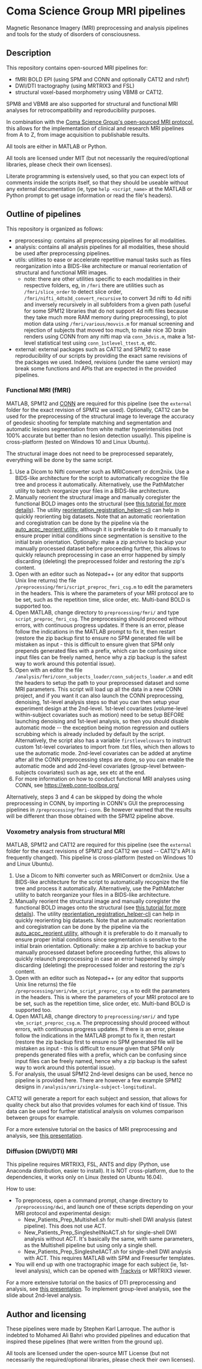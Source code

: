 # Coma Science Group MRI pipelines

Magnetic Resonance Imagery (MRI) preprocessing and analysis pipelines and tools for the study of disorders of consciousness.

## Description

This repository contains open-sourced MRI pipelines for:

* fMRI BOLD EPI (using SPM and CONN and optionally CAT12 and rshrf)
* DWI/DTI tractography (using MRTRIX3 and FSL)
* structural voxel-based morphometry using VBM8 or CAT12.

SPM8 and VBM8 are also supported for structural and functional MRI analyses for retrocompatibility and reproducibility purposes.

In combination with the [Coma Science Group's open-sourced MRI protocol](https://github.com/lrq3000/mri_protocol), this allows for the implementation of clinical and research MRI pipelines from A to Z, from image acquisition to publishable results.

All tools are either in MATLAB or Python.

All tools are licensed under MIT (but not necessarily the required/optional libraries, please check their own licenses).

Literate programming is extensively used, so that you can expect lots of comments inside the scripts itself, so that they should be useable without any external documentation (ie, type `help <script_name>` at the MATLAB or Python prompt to get usage information or read the file's headers).

## Outline of pipelines

This repository is organized as follows:
* preprocessing: contains all preprocessing pipelines for all modalities.
* analysis: contains all analysis pipelines for all modalities, these should be used after preprocessing pipelines.
* utils: utilities to ease or accelerate repetitive manual tasks such as files reorganization into a BIDS-like architecture or manual reorientation of structural and functional MRI images.
    * note: there are other utilities specific to each modalities in their respective folders, eg, in `/fmri` there are utilities such as `/fmri/slice_order` to detect slice order, `/fmri/nifti_4dto3d_convert_recursive` to convert 3d nifti to 4d nifti and inversely recursively in all subfolders from a given path (useful for some SPM12 libraries that do not support 4d nifti files because they take much more RAM memory during preprocessing), to plot motion data using `/fmri/various/movvis.m` for manual screening and rejection of subjects that moved too much, to make nice 3D brain renders using CONN from any nifti map via `conn_3dvis.m`, make a 1st-level statistical test using `conn_1stlevel_ttest.m`, etc.
* external: external packages such as CAT12 and SPM12 to ease reproducibility of our scripts by providing the exact same revisions of the packages we used. Indeed, revisions (under the same version) may break some functions and APIs that are expected in the provided pipelines.

### Functional MRI (fMRI)

MATLAB, SPM12 and [CONN](https://www.nitrc.org/projects/conn) are required for this pipeline (see the `external` folder for the exact revision of SPM12 we used). Optionally, CAT12 can be used for the preprocessing of the structural image to leverage the accuracy of geodesic shooting for template matching and segmentation and automatic lesions segmentation from white matter hyperintensities (not 100% accurate but better than no lesion detection usually). This pipeline is cross-platform (tested on Windows 10 and Linux Ubuntu).

The structural image does not need to be preprocessed separately, everything will be done by the same script.

1. Use a Dicom to Nifti converter such as MRIConvert or dcm2niix. Use a BIDS-like architecture for the script to automatically recognize the file tree and process it automatically. Alternatively, use the PathMatcher utility to batch reorganize your files in a BIDS-like architecture.
2. Manually reorient the structural image and manually coregister the functional BOLD images onto the structural (see [this tutorial for more details](https://github.com/lrq3000/neuro_slides/blob/master/csg-mri-mini-workshop-2017/csg-lecture-mri.pdf)). The utility [reorientation_registration_helper-cli](https://github.com/lrq3000/pathmatcher/blob/master/reorientation_registration_helper-cli.py) can help in quickly reorienting big datasets. Note that an automatic reorientation and coregistration can be done by the pipeline via the [auto_acpc_reorient utility](https://github.com/lrq3000/auto_acpc_reorient), although it is preferable to do it manually to ensure proper initial conditions since segmentation is sensitive to the initial brain orientation. Optionally: make a zip archive to backup your manually processed dataset before proceeding further, this allows to quickly relaunch preprocessing in case an error happened by simply discarding (deleting) the preprocessed folder and restoring the zip's content.
3. Open with an editor such as Notepad++ (or any editor that supports Unix line returns) the file `/preprocessing/fmri/script_preproc_fmri_csg.m` to edit the parameters in the headers. This is where the parameters of your MRI protocol are to be set, such as the repetition time, slice order, etc. Multi-band BOLD is supported too.
4. Open MATLAB, change directory to `preprocessing/fmri/` and type `script_preproc_fmri_csg`. The preprocessing should proceed without errors, with continuous progress updates. If there is an error, please follow the indications in the MATLAB prompt to fix it, then restart (restore the zip backup first to ensure no SPM generated file will be mistaken as input - this is difficult to ensure given that SPM only prepends generated files with a prefix, which can be confusing since input files can be freely named, hence why a zip backup is the safest way to work around this potential issue).
5. Open with an editor the file `/analysis/fmri/conn_subjects_loader/conn_subjects_loader.m` and edit the headers to setup the path to your preprocessed dataset and some MRI parameters. This script will load up all the data in a new CONN project, and if you want it can also launch the CONN preprocessing, denoising, 1st-level analysis steps so that you can then setup your experiment design at the 2nd-level. 1st-level covariates (volume-level within-subject covariates such as motion) need to be setup BEFORE launching denoising and 1st-level analysis, so then you should disable automatic mode -- the exception being motion regression and outliers scrubbing which is already included by default by the script. Alternatively, the script also has a variable `firstlevelcovars` to instruct custom 1st-level covariates to import from .txt files, which then allows to use the automatic mode. 2nd-level covariates can be added at anytime after all the CONN preprocessing steps are done, so you can enable the automatic mode and add 2nd-level covariates (group-level between-subjects covariates) such as age, sex etc at the end.
6. For more information on how to conduct functional MRI analyses using CONN, see https://web.conn-toolbox.org/

Alternatively, steps 3 and 4 can be skipped by doing the whole preprocessing in CONN, by importing in CONN's GUI the preprocessing pipelines in `/preprocessing/fmri-conn`. Be however warned that the results will be different than those obtained with the SPM12 pipeline above.

### Voxometry analysis from structural MRI

MATLAB, SPM12 and CAT12 are required for this pipeline (see the `external` folder for the exact revisions of SPM12 and CAT12 we used -- CAT12's API is frequently changed). This pipeline is cross-platform (tested on Windows 10 and Linux Ubuntu).

1. Use a Dicom to Nifti converter such as MRIConvert or dcm2niix. Use a BIDS-like architecture for the script to automatically recognize the file tree and process it automatically. Alternatively, use the PathMatcher utility to batch reorganize your files in a BIDS-like architecture.
2. Manually reorient the structural image and manually coregister the functional BOLD images onto the structural (see [this tutorial for more details](https://github.com/lrq3000/neuro_slides/blob/master/csg-mri-mini-workshop-2017/csg-lecture-mri.pdf)). The utility [reorientation_registration_helper-cli](https://github.com/lrq3000/pathmatcher/blob/master/reorientation_registration_helper-cli.py) can help in quickly reorienting big datasets. Note that an automatic reorientation and coregistration can be done by the pipeline via the [auto_acpc_reorient utility](https://github.com/lrq3000/auto_acpc_reorient), although it is preferable to do it manually to ensure proper initial conditions since segmentation is sensitive to the initial brain orientation. Optionally: make a zip archive to backup your manually processed dataset before proceeding further, this allows to quickly relaunch preprocessing in case an error happened by simply discarding (deleting) the preprocessed folder and restoring the zip's content.
3. Open with an editor such as Notepad++ (or any editor that supports Unix line returns) the file `/preprocessing/smri/vbm_script_preproc_csg.m` to edit the parameters in the headers. This is where the parameters of your MRI protocol are to be set, such as the repetition time, slice order, etc. Multi-band BOLD is supported too.
4. Open MATLAB, change directory to `preprocessing/smri/` and type `vbm_script_preproc_csg.m`. The preprocessing should proceed without errors, with continuous progress updates. If there is an error, please follow the indications in the MATLAB prompt to fix it, then restart (restore the zip backup first to ensure no SPM generated file will be mistaken as input - this is difficult to ensure given that SPM only prepends generated files with a prefix, which can be confusing since input files can be freely named, hence why a zip backup is the safest way to work around this potential issue).
5. For analysis, the usual SPM12 2nd-level designs can be used, hence no pipeline is provided here. There are however a few example SPM12 designs in `/analysis/smri/single-subject-longitudinal`.

CAT12 will generate a report for each subject and session, that allows for quality check but also that provides volumes for each kind of tissue. This data can be used for further statistical analysis on volumes comparison between groups for example.

For a more extensive tutorial on the basics of MRI preprocessing and analysis, see [this presentation](https://github.com/lrq3000/neuro_slides/blob/master/csg-mri-mini-workshop-2017/csg-lecture-mri.pdf).

### Diffusion (DWI/DTI) MRI

This pipeline requires MRTRIX3, FSL, ANTS and dipy (Python, use Anaconda distribution, easier to install). It is NOT cross-platform, due to the dependencies, it works only on Linux (tested on Ubuntu 16.04).

How to use:
* To preprocess, open a command prompt, change directory to `/preprocessing/dwi`, and launch one of these scripts depending on your MRI protocol and experimental design:
    * New_Patients_Prep_Multishell.sh for multi-shell DWI analysis (latest pipeline). This does not use ACT.
    * New_Patients_Prep_SingleshellNoACT.sh for single-shell DWI analysis without ACT. It's basically the same, with same parameters, as the Multishell pipeline but using only a single shell.
    * New_Patients_Prep_SingleshellACT.sh for single-shell DWI analysis with ACT. This requires MATLAB with SPM and Freesurfer templates.
* You will end up with one tractographic image for each subject (ie, 1st-level analysis), which can be opened with [Trackvis](http://trackvis.org/) or MRTRIX3 viewer.

For a more extensive tutorial on the basics of DTI preprocessing and analysis, see [this presentation](https://github.com/lrq3000/neuro_slides/blob/master/csg-mri-mini-workshop-2017/csg-lecture-dti.pdf). To implement group-level analysis, see the slide about 2nd-level analysis.

## Author and licensing

These pipelines were made by Stephen Karl Larroque. The author is indebted to Mohamed Ali Bahri who provided pipelines and education that inspired these pipelines (that were written from the ground up).

All tools are licensed under the open-source MIT License (but not necessarily the required/optional libraries, please check their own licenses).
